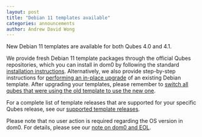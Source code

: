 ```yaml
---
layout: post
title: "Debian 11 templates available"
categories: announcements
author: Andrew David Wong
---
```


New Debian 11 templates are available for both Qubes 4.0 and 4.1.

We provide fresh Debian 11 template packages through the official Qubes
repositories, which you can install in dom0 by following the standard
[installation instructions]. Alternatively, we also provide step-by-step
instructions for [performing an in-place upgrade] of an existing Debian
template. After upgrading your templates, please remember to [switch all
qubes that were using the old template to use the new one][switching].

For a complete list of template releases that are supported for your
specific Qubes release, see our [supported template releases].

Please note that no user action is required regarding the OS version in
dom0. For details, please see our [note on dom0 and EOL].


[installation instructions]: /doc/templates/debian/#installing
[performing an in-place upgrade]: /doc/template/debian/upgrade/
[switching]: /doc/templates/#switching
[supported template releases]: /doc/supported-releases/#templates
[note on dom0 and EOL]: /doc/supported-releases/#note-on-dom0-and-eol
